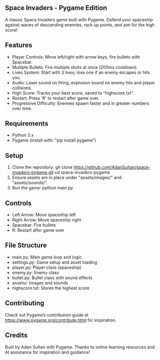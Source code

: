 ## Space Invaders - Pygame Edition

A classic Space Invaders game built with Pygame. Defend your spaceship against waves of descending enemies, rack up points, and aim for the high score!

## Features
- Player Controls: Move left/right with arrow keys, fire bullets with Spacebar.
- Multiple Bullets: Fire multiple shots at once (200ms cooldown).
- Lives System: Start with 3 lives; lose one if an enemy escapes or hits you.
- Audio: Laser sound on firing, explosion sound on enemy hits and player collisions.
- High Score: Tracks your best score, saved to "highscore.txt".
- Restart: Press 'R' to restart after game over.
- Progressive Difficulty: Enemies spawn faster and in greater numbers over time.

## Requirements
- Python 3.x
- Pygame (install with: "pip install pygame")

## Setup
1. Clone the repository:
   git clone https://github.com/AdanSultan/space-invaders-pygame.git
   cd space-invaders-pygame
2. Ensure assets are in place under "assets/images/" and "assets/sounds/".
3. Run the game:
   python main.py

## Controls
- Left Arrow: Move spaceship left
- Right Arrow: Move spaceship right
- Spacebar: Fire bullets
- R: Restart after game over

## File Structure
- main.py: Main game loop and logic
- settings.py: Game setup and asset loading
- player.py: Player class (spaceship)
- enemy.py: Enemy class
- bullet.py: Bullet class with sound effects
- assets/: Images and sounds
- highscore.txt: Stores the highest score

## Contributing
Check out Pygame’s contribution guide at https://www.pygame.org/contribute.html for inspiration.

## Credits
Built by Adan Sultan with Pygame. Thanks to online learning resources and AI assistance for inspiration and guidance!
